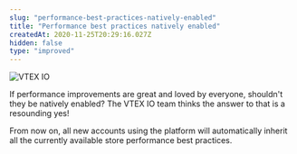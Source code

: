 ```yaml
---
slug: "performance-best-practices-natively-enabled"
title: "Performance best practices natively enabled"
createdAt: 2020-11-25T20:29:16.027Z
hidden: false
type: "improved"
---
```


![VTEX IO](https://img.shields.io/badge/-VTEX%20IO-orange)

 If performance improvements are great and loved by everyone, shouldn't they be natively enabled? The VTEX IO team thinks the answer to that is a resounding yes! 

From now on, all new accounts using the platform will automatically inherit all the currently available store performance best practices.